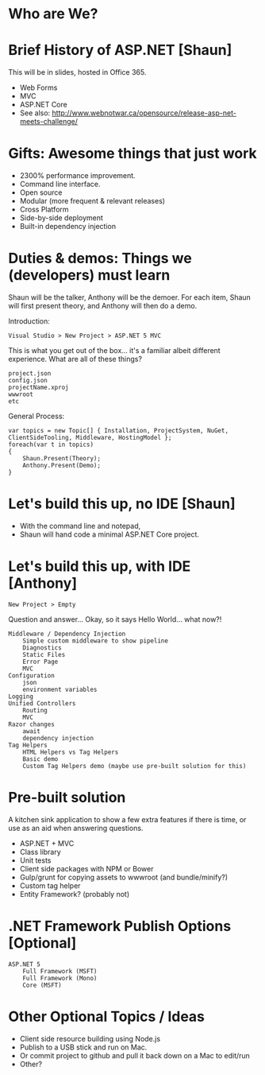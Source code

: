 # Who are We?

# Brief History of ASP.NET [Shaun]

This will be in slides, hosted in Office 365.

* Web Forms
* MVC
* ASP.NET Core
* See also: http://www.webnotwar.ca/opensource/release-asp-net-meets-challenge/

# Gifts: Awesome things that just work

* 2300% performance improvement.
* Command line interface. 
* Open source
* Modular (more frequent & relevant releases)
* Cross Platform
* Side-by-side deployment
* Built-in dependency injection

# Duties  & demos: Things we (developers) must learn

Shaun will be the talker, Anthony will be the demoer. For each item, Shaun will first present theory, and Anthony will then do a demo.

Introduction:

    Visual Studio > New Project > ASP.NET 5 MVC

This is what you get out of the box... it's a familiar albeit different experience. What are all of these things?

    project.json
    config.json
    projectName.xproj
    wwwroot
    etc
    
General Process:

    var topics = new Topic[] { Installation, ProjectSystem, NuGet, ClientSideTooling, Middleware, HostingModel };
    foreach(var t in topics)
    {
        Shaun.Present(Theory);
        Anthony.Present(Demo);
    }

# Let's build this up, no IDE [Shaun]

* With the command line and notepad, 
* Shaun will hand code a minimal ASP.NET Core project. 

# Let's build this up, with IDE [Anthony]

    New Project > Empty

Question and answer... Okay, so it says Hello World... what now?!

    Middleware / Dependency Injection
        Simple custom middleware to show pipeline
        Diagnostics
        Static Files
        Error Page
        MVC
    Configuration
        json
        environment variables
    Logging
    Unified Controllers
        Routing
        MVC
    Razor changes
        await
        dependency injection
    Tag Helpers
        HTML Helpers vs Tag Helpers
        Basic demo
        Custom Tag Helpers demo (maybe use pre-built solution for this)
    
# Pre-built solution

A kitchen sink application to show a few extra features if there is time, or use as an aid when answering questions.

* ASP.NET + MVC
* Class library
* Unit tests
* Client side packages with NPM or Bower
* Gulp/grunt for copying assets to wwwroot (and bundle/minify?)
* Custom tag helper
* Entity Framework? (probably not)

# .NET Framework Publish Options [Optional]

    ASP.NET 5
        Full Framework (MSFT)
        Full Framework (Mono)
        Core (MSFT)

# Other Optional Topics / Ideas

* Client side resource building using Node.js
* Publish to a USB stick and run on Mac.
* Or commit project to github and pull it back down on a Mac to edit/run
* Other?
